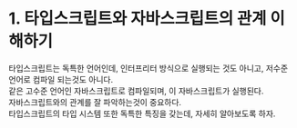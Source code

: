 # 1. 타입스크립트와 자바스크립트의 관계 이해하기  

타입스크립트는 독특한 언어인데, 인터프리터 방식으로 실행되는 것도 아니고, 저수준 언어로 컴파일 되는것도 아니다.  
같은 고수준 언어인 자바스크립트로 컴파일되며, 이 자바스크립트가 실행된다.  
자바스크립트와의 관계를 잘 파악하는것이 중요하다.  
타입스크립트의 타입 시스템 또한 독특한 특징을 갖는데, 자세히 알아보도록 하자.  

